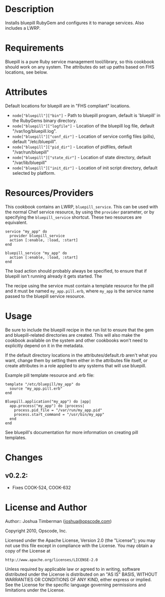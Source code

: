 Description
===========

Installs bluepill RubyGem and configures it to manage services. Also includes a LWRP.

Requirements
============

Bluepill is a pure Ruby service management tool/library, so this cookbook should work on any system. The attributes do set up paths based on FHS locations, see below.

Attributes
==========

Default locations for bluepill are in "FHS compliant" locations.

* `node["bluepill"]["bin"]` - Path to bluepill program, default is 'bluepill' in the RubyGems binary directory.
* `node["bluepill"]["logfile"]` - Location of the bluepill log file, default "/var/log/bluepill.log".
* `node["bluepill"]["conf_dir"]` - Location of service config files (pills), default "/etc/bluepill".
* `node["bluepill"]["pid_dir"]` - Location of pidfiles, default "/var/run/bluepill"
* `node["bluepill"]["state_dir"]` - Location of state directory, default "/var/lib/bluepill"
* `node["bluepill"]["init_dir"]` - Location of init script directory, default selected by platform.

Resources/Providers
===================

This cookbook contains an LWRP, `bluepill_service`. This can be used with the normal Chef service resource, by using the `provider` parameter, or by specifying the `bluepill_service` shortcut. These two resources are equivalent.

    service "my_app" do
      provider bluepill_service
      action [:enable, :load, :start]
    end

    bluepill_service "my_app" do
      action [:enable, :load, :start]
    end

The load action should probably always be specified, to ensure that if bluepill isn't running already it gets started. The 

The recipe using the service must contain a template resource for the pill and it must be named `my_app.pill.erb`, where `my_app` is the service name passed to the bluepill service resource. 

Usage
=====

Be sure to include the bluepill recipe in the run list to ensure that the gem and bluepill-related directories are created. This will also make the cookbook available on the system and other cookbooks won't need to explicitly depend on it in the metadata.

If the default directory locations in the attributes/default.rb aren't what you want, change them by setting them either in the attributes file itself, or create attributes in a role applied to any systems that will use bluepill.

Example pill template resource and .erb file:

    template "/etc/bluepill/my_app" do
      source "my_app.pill.erb"
    end

    Bluepill.application("my_app") do |app|
      app.process("my_app") do |process|
        process.pid_file = "/var/run/my_app.pid"
        process.start_command = "/usr/bin/my_app"
      end
    end

See bluepill's documentation for more information on creating pill templates.
    
Changes
=======

## v0.2.2:

* Fixes COOK-524, COOK-632

License and Author
==================

Author:: Joshua Timberman (<joshua@opscode.com>)

Copyright 2010, Opscode, Inc.

Licensed under the Apache License, Version 2.0 (the "License");
you may not use this file except in compliance with the License.
You may obtain a copy of the License at

    http://www.apache.org/licenses/LICENSE-2.0

Unless required by applicable law or agreed to in writing, software
distributed under the License is distributed on an "AS IS" BASIS,
WITHOUT WARRANTIES OR CONDITIONS OF ANY KIND, either express or implied.
See the License for the specific language governing permissions and
limitations under the License.
